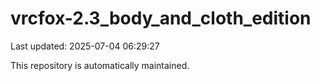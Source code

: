 # vrcfox-2.3_body_and_cloth_edition

Last updated: 2025-07-04 06:29:27

This repository is automatically maintained.
